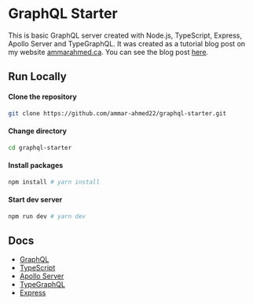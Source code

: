 # GraphQL Starter
This is basic GraphQL server created with Node.js, TypeScript, Express, Apollo Server and TypeGraphQL. It was created as a tutorial blog post on my website [ammarahmed.ca](https://ammarahmed.ca). You can see the blog post [here](https://ammarahmed.ca/blog/graphql-api-with-node-js).

## Run Locally
#### Clone the repository
```bash
git clone https://github.com/ammar-ahmed22/graphql-starter.git
```
#### Change directory
```bash
cd graphql-starter
```
#### Install packages
```bash
npm install # yarn install
```

#### Start dev server
```bash
npm run dev # yarn dev
```

## Docs
- [GraphQL](https://graphql.org/)
- [TypeScript](https://www.typescriptlang.org/)
- [Apollo Server](https://www.apollographql.com/docs/apollo-server/)
- [TypeGraphQL](https://typegraphql.com/docs/introduction.html)
- [Express](https://expressjs.com/)
